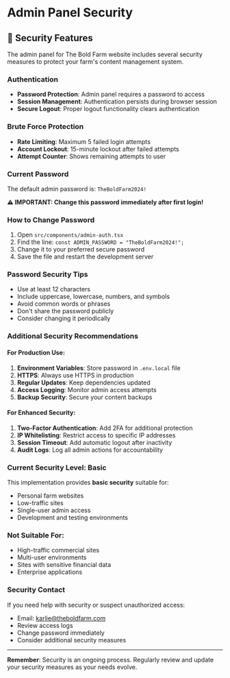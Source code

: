 # Admin Panel Security

## 🔐 **Security Features**

The admin panel for The Bold Farm website includes several security measures to protect your farm's content management system.

### **Authentication**
- **Password Protection**: Admin panel requires a password to access
- **Session Management**: Authentication persists during browser session
- **Secure Logout**: Proper logout functionality clears authentication

### **Brute Force Protection**
- **Rate Limiting**: Maximum 5 failed login attempts
- **Account Lockout**: 15-minute lockout after failed attempts
- **Attempt Counter**: Shows remaining attempts to user

### **Current Password**
The default admin password is: `TheBoldFarm2024!`

**⚠️ IMPORTANT: Change this password immediately after first login!**

### **How to Change Password**
1. Open `src/components/admin-auth.tsx`
2. Find the line: `const ADMIN_PASSWORD = "TheBoldFarm2024!";`
3. Change it to your preferred secure password
4. Save the file and restart the development server

### **Password Security Tips**
- Use at least 12 characters
- Include uppercase, lowercase, numbers, and symbols
- Avoid common words or phrases
- Don't share the password publicly
- Consider changing it periodically

### **Additional Security Recommendations**

#### **For Production Use:**
1. **Environment Variables**: Store password in `.env.local` file
2. **HTTPS**: Always use HTTPS in production
3. **Regular Updates**: Keep dependencies updated
4. **Access Logging**: Monitor admin access attempts
5. **Backup Security**: Secure your content backups

#### **For Enhanced Security:**
1. **Two-Factor Authentication**: Add 2FA for additional protection
2. **IP Whitelisting**: Restrict access to specific IP addresses
3. **Session Timeout**: Add automatic logout after inactivity
4. **Audit Logs**: Log all admin actions for accountability

### **Current Security Level: Basic**
This implementation provides **basic security** suitable for:
- Personal farm websites
- Low-traffic sites
- Single-user admin access
- Development and testing environments

### **Not Suitable For:**
- High-traffic commercial sites
- Multi-user environments
- Sites with sensitive financial data
- Enterprise applications

### **Security Contact**
If you need help with security or suspect unauthorized access:
- Email: karlie@theboldfarm.com
- Review access logs
- Change password immediately
- Consider additional security measures

---

**Remember**: Security is an ongoing process. Regularly review and update your security measures as your needs evolve.
